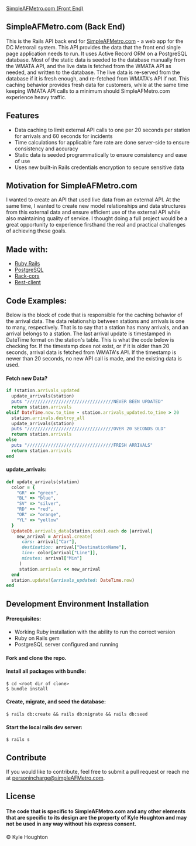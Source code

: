 [SimpleAFMetro.com (Front End)](https://github.com/Dusty211/frontend-metro-app)

## SimpleAFMetro.com (Back End)
This is the Rails API back end for [SimpleAFMetro.com](https://www.simpleafmetro.com) - a web app for the DC Metrorail system. This API provides the data that the front end single page application needs to run. It uses Active Record ORM on a PostgreSQL database. Most of the static data is seeded to the database manually from the WMATA API, and the live data is fetched from the WMATA API as needed, and written to the database. The live data is re-served from the database if it is fresh enough, and re-fetched from WMATA's API if not. This caching behavior provides fresh data for customers, while at the same time keeping WMATA API calls to a minimum should SimpleAFMetro.com experience heavy traffic.

## Features
- Data caching to limit external API calls to one per 20 seconds per station for arrivals and 60 seconds for incidents
- Time calculations for applicable fare rate are done server-side to ensure consistency and accuracy
- Static data is seeded programmatically to ensure consistency and ease of use
- Uses new built-in Rails credentials encryption to secure sensitive data

## Motivation for SimpleAFMetro.com
I wanted to create an API that used live data from an external API. At the same time, I wanted to create new model relationships and data structures from this external data and ensure efficient use of the external API while also maintaining quality of service. I thought doing a full project would be a great opportunity to experience firsthand the real and practical challenges of achieving these goals.

## Made with:

- [Ruby Rails](https://github.com/rails/rails)
- [PostgreSQL](https://github.com/postgres/postgres)
- [Rack-cors](https://github.com/cyu/rack-cors)
- [Rest-client](https://github.com/rest-client/rest-client)

## Code Examples:

Below is the block of code that is responsible for the caching behavior of the arrival data. The data relationship between stations and arrivals is one to many, respectively. That is to say that a station has many arrivals, and an arrival belongs to a station. The last arrival update is timestamped in DateTime format on the station's table. This is what the code below is checking for. If the timestamp does not exist, or if it is older than 20 seconds, arrival data is fetched from WMATA's API. If the timestamp is newer than 20 seconds, no new API call is made, and the existing data is used.

#### Fetch new Data?

```ruby
if !station.arrivals_updated
  update_arrivals(station)
  puts "/////////////////////////////////NEVER BEEN UPDATED"
  return station.arrivals
elsif DateTime.now.to_time - station.arrivals_updated.to_time > 20
  station.arrivals.destroy_all
  update_arrivals(station)
  puts "/////////////////////////////////OVER 20 SECONDS OLD"
  return station.arrivals
else
  puts "/////////////////////////////////FRESH ARRIVALS"
  return station.arrivals
end
```

#### update_arrivals:

```ruby
def update_arrivals(station)
  color = {
    "GR" => "green",
    "BL" => "blue",
    "SV" => "silver",
    "RD" => "red",
    "OR" => "orange",
    "YL" => "yellow"
  }
  UpdateDb.arrivals_data(station.code).each do |arrival|
    new_arrival = Arrival.create(
      cars: arrival["Car"],
      destination: arrival["DestinationName"],
      line: color[arrival["Line"]],
      minutes: arrival["Min"]
     )
     station.arrivals << new_arrival
  end
  station.update!(arrivals_updated: DateTime.now)
end
```

## Development Environment Installation

#### Prerequisites:
- Working Ruby installation with the ability to run the correct version
- Ruby on Rails gem
- PostgreSQL server configured and running

#### Fork and clone the repo.

#### Install all packages with bundle:
`$ cd <root dir of clone>`  
`$ bundle install`

#### Create, migrate, and seed the database:
`$ rails db:create && rails db:migrate && rails db:seed`

#### Start the local rails dev server:
`$ rails s`

## Contribute

If you would like to contribute, feel free to submit a pull request or reach me at [personincharge@simpleAFMetro.com](mailto:personincharge@simpleAFMetro.com).

## License
#### The code that is specific to SimpleAFMetro.com and any other elements that are specific to its design are the property of Kyle Houghton and may not be used in any way without his express consent.  
© Kyle Houghton
